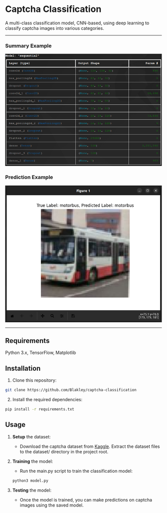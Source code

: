 # Captcha Classification
A multi-class classification model, CNN-based, using deep learning to classify captcha images into various categories.
 
---

### Summary Example
![Model Summary](src/assets/summary.png)

### Prediction Example
![Model Prediction](src/assets/prediction.png)

---

## Requirements
Python 3.x, TensorFlow, Matplotlib

## Installation
1. Clone this repository:
``` bash
git clone https://github.com/Blakley/captcha-classification
```

2. Install the required dependencies:
```bash
pip install -r requirements.txt
```
## Usage
1. **Setup** the dataset:
    - Download the captcha dataset from [Kaggle](https://www.kaggle.com/datasets/aneeshtickoo/hcaptcha-dataset/data).
    Extract the dataset files to the dataset/ directory in the project root.

2. **Training** the model:
    - Run the main.py script to train the classification model:
    ```bash
    python3 model.py
    ```

3. **Testing** the model:
    - Once the model is trained, you can make predictions on captcha images using the saved model.
